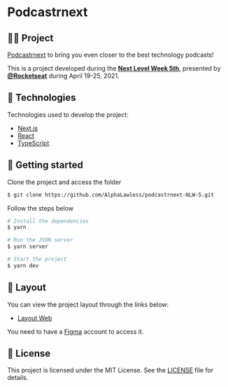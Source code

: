 # Podcastrnext

## 👨‍💻 Project

[Podcastrnext](https://podcastrnext-nlw-5.vercel.app) to bring you even closer to the best technology podcasts!

This is a project developed during the **[Next Level Week 5th](https://nextlevelweek.com/)**, presented by **[@Rocketseat](https://github.com/Rocketseat)** during April 19-25, 2021.

## 🧪 Technologies

Technologies used to develop the project:

- [Next.js](https://nextjs.org/)
- [React](https://reactjs.org)
- [TypeScript](https://www.typescriptlang.org/)

## 🚀 Getting started

Clone the project and access the folder

```bash
$ git clone https://github.com/AlphaLawless/podcastrnext-NLW-5.git
```

Follow the steps below
```bash
# Install the dependencies
$ yarn

# Run the JSON server
$ yarn server

# Start the project
$ yarn dev
```

## 🔖 Layout

You can view the project layout through the links below:

- [Layout Web](https://www.figma.com/file/UwFEntsHpHYJlHNQAQr4gA/Podcastr?node-id=160%3A2761) 

You need to have a [Figma](http://figma.com/) account to access it.

## 📝 License

This project is licensed under the MIT License. See the [LICENSE](LICENSE.md) file for details.
